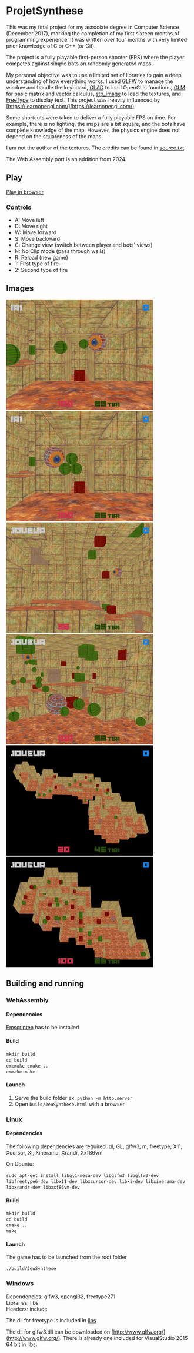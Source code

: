 # ProjetSynthese
This was my final project for my associate degree in Computer Science (December 2017), marking the completion of my first sixteen months of programming experience. It was written over four months with very limited prior knowledge of C or C++ (or Git).

The project is a fully playable first-person shooter (FPS) where the player competes against simple bots on randomly generated maps.

My personal objective was to use a limited set of libraries to gain a deep understanding of how everything works. I used [GLFW](https://www.glfw.org/) to manage the window and handle the keyboard, [GLAD](https://glad.dav1d.de/) to load OpenGL's functions, [GLM](https://glm.g-truc.net/0.9.9/index.html) for basic matrix and vector calculus, [stb_image](https://github.com/nothings/stb/blob/master/stb_image.h) to load the textures, and [FreeType](https://freetype.org/) to display text. This project was heavily influenced by [https://learnopengl.com/](https://learnopengl.com/).

Some shortcuts were taken to deliver a fully playable FPS on time. For example, there is no lighting, the maps are a bit square, and the bots have complete knowledge of the map. However, the physics engine does not depend on the squareness of the maps.

I am not the author of the textures. The credits can be found in [source.txt](https://github.com/ioioioio/JeuSynthese/blob/master/textures/sources.txt).

The Web Assembly port is an addition from 2024.

## Play
[Play in browser](https://ioioioio.github.io/JeuSynthese/JeuSynthese.html)

### Controls
- A: Move left
- D: Move right
- W: Move forward
- S: Move backward
- C: Change view (switch between player and bots' views)
- N: No Clip mode (pass through walls)
- R: Reload (new game)
- 1: First type of fire
- 2: Second type of fire

## Images
[![image1](https://raw.githubusercontent.com/ioioioio/JeuSynthese/master/images/thumbnails/image1.png)](https://raw.githubusercontent.com/ioioioio/JeuSynthese/master/images/source/image1.png)
[![image2](https://raw.githubusercontent.com/ioioioio/JeuSynthese/master/images/thumbnails/image2.png)](https://raw.githubusercontent.com/ioioioio/JeuSynthese/master/images/source/image2.png)
[![image3](https://raw.githubusercontent.com/ioioioio/JeuSynthese/master/images/thumbnails/image3.png)](https://raw.githubusercontent.com/ioioioio/JeuSynthese/master/images/source/image3.png)
[![image4](https://raw.githubusercontent.com/ioioioio/JeuSynthese/master/images/thumbnails/image4.png)](https://raw.githubusercontent.com/ioioioio/JeuSynthese/master/images/source/image4.png)
[![image5](https://raw.githubusercontent.com/ioioioio/JeuSynthese/master/images/thumbnails/image5.png)](https://raw.githubusercontent.com/ioioioio/JeuSynthese/master/images/source/image5.png)
[![image6](https://raw.githubusercontent.com/ioioioio/JeuSynthese/master/images/thumbnails/image6.png)](https://raw.githubusercontent.com/ioioioio/JeuSynthese/master/images/source/image6.png)


## Building and running

### WebAssembly
#### Dependencies
[Emscripten](https://emscripten.org/) has to be installed

#### Build
``` shell
mkdir build
cd build
emcmake cmake ..
emmake make
```

#### Launch
1. Serve the build folder
ex: `python -m http.server`
2. Open `build/JeuSynthese.html` with a browser

### Linux

#### Dependencies

The following dependencies are required: dl, GL, glfw3, m, freetype, X11, Xcursor, Xi, Xinerama, Xrandr, Xxf86vm 

On Ubuntu:
``` shell
sudo apt-get install libgl1-mesa-dev libglfw3 libglfw3-dev libfreetype6-dev libx11-dev libxcursor-dev libxi-dev libxinerama-dev libxrandr-dev libxxf86vm-dev
```

#### Build
``` shell
mkdir build
cd build
cmake ..
make
```

#### Launch
The game has to be launched from the root folder
``` shell
./build/JeuSynthese
```

### Windows
Dependencies: glfw3, opengl32, freetype271  
Libraries: libs  
Headers: include

The dll for freetype is included in [libs](https://github.com/ioioioio/JeuSynthese/tree/master/libs).

The dll for glfw3.dll can be downloaded on [http://www.glfw.org/](http://www.glfw.org/). There is already one included for VisualStudio 2015 64 bit in [libs](https://github.com/ioioioio/JeuSynthese/tree/master/libs). 
